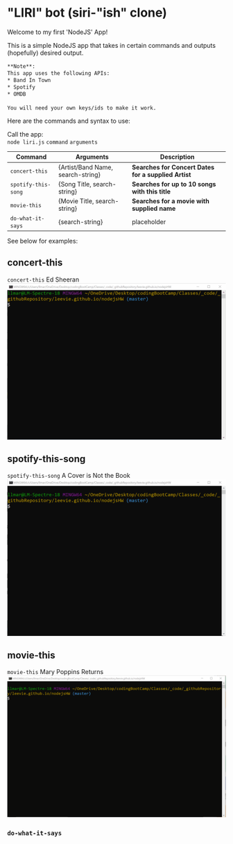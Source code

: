 "LIRI" bot (siri-"ish" clone)
====

Welcome to my first 'NodeJS' App!  

This is a simple NodeJS app that takes in certain commands and outputs (hopefully) desired output. 

```
**Note**:  
This app uses the following APIs: 
* Band In Town 
* Spotify
* OMDB

You will need your own keys/ids to make it work.  
```
Here are the commands and syntax to use:

Call the app:  
`node liri.js` `command` `arguments`

| Command | Arguments | Description
| --- | --- | --- |
| `concert-this` | {Artist/Band Name, search-string} | **Searches for Concert Dates for a supplied Artist** |
| `spotify-this-song` | {Song Title, search-string} | **Searches for up to 10 songs with this title** |
| `movie-this` | {Movie Title, search-string} | **Searches for a movie with supplied name** |
| `do-what-it-says` | {search-string} | placeholder |

See below for examples:

## concert-this  
`concert-this` Ed Sheeran  
<img src="figure1.gif" width="800"> 

## spotify-this-song  
`spotify-this-song` A Cover is Not the Book
<img src="figure2.gif" width="800"> 


## movie-this
`movie-this` Mary Poppins Returns
<img src="figure3.gif" width="800"> 


### `do-what-it-says`  